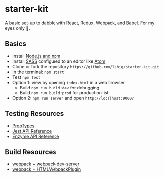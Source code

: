 # starter-kit

A basic set-up to dabble with React, Redux, Webpack, and Babel. For my eyes only :eyes:.

## Basics
- Install [Node.js and npm](https://nodejs.org/en/)
- Install [SASS](http://sass-lang.com/) configured to an editor like [Atom](https://atom.io/)
- Clone or fork the repository `https://github.com/lshig/starter-kit.git`
- In the terminal: `npm start`
- Test `npm test`
- Option 1: view by opening `index.html` in a web browser
  - Build `npm run build:dev` for debugging
  - Build `npm run build:prod` for production-ish
- Option 2: `npm run server` and open `http://localhost:9000/`

## Testing Resources
- [PropTypes](https://www.npmjs.com/package/prop-types)
- [Jest API Reference](https://facebook.github.io/jest/docs/api.html)
- [Enzyme API Reference](http://airbnb.io/enzyme/docs/api/index.html)

## Build Resources
- [webpack + webpack-dev-server](https://webpack.js.org/configuration/dev-server/#devserver)
- [webpack + HTMLWebpackPlugin](https://webpack.js.org/plugins/html-webpack-plugin/)
